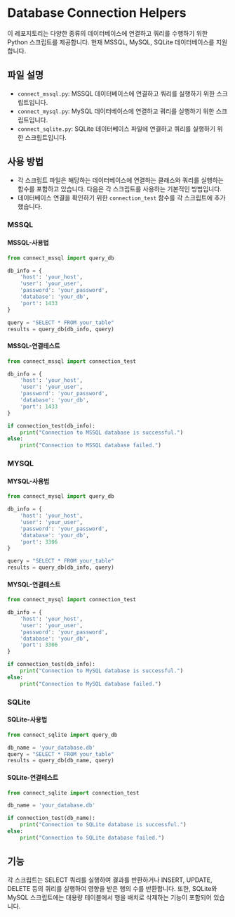 # Database Connection Helpers

이 레포지토리는 다양한 종류의 데이터베이스에 연결하고 쿼리를 수행하기 위한 Python 스크립트를 제공합니다. 현재 MSSQL, MySQL, SQLite 데이터베이스를 지원합니다.

## 파일 설명

- `connect_mssql.py`: MSSQL 데이터베이스에 연결하고 쿼리를 실행하기 위한 스크립트입니다.
- `connect_mysql.py`: MySQL 데이터베이스에 연결하고 쿼리를 실행하기 위한 스크립트입니다.
- `connect_sqlite.py`: SQLite 데이터베이스 파일에 연결하고 쿼리를 실행하기 위한 스크립트입니다.

## 사용 방법

- 각 스크립트 파일은 해당하는 데이터베이스에 연결하는 클래스와 쿼리를 실행하는 함수를 포함하고 있습니다. 다음은 각 스크립트를 사용하는 기본적인 방법입니다. 
- 데이터베이스 연결을 확인하기 위한 `connection_test` 함수를 각 스크립트에 추가했습니다.

### MSSQL
#### MSSQL-사용법
```python
from connect_mssql import query_db

db_info = {
    'host': 'your_host',
    'user': 'your_user',
    'password': 'your_password',
    'database': 'your_db',
    'port': 1433
}

query = "SELECT * FROM your_table"
results = query_db(db_info, query)
```
#### MSSQL-연결테스트
```python
from connect_mssql import connection_test

db_info = {
    'host': 'your_host',
    'user': 'your_user',
    'password': 'your_password',
    'database': 'your_db',
    'port': 1433
}

if connection_test(db_info):
    print("Connection to MSSQL database is successful.")
else:
    print("Connection to MSSQL database failed.")
```

### MYSQL

#### MYSQL-사용법
```python
from connect_mysql import query_db

db_info = {
    'host': 'your_host',
    'user': 'your_user',
    'password': 'your_password',
    'database': 'your_db',
    'port': 3306
}

query = "SELECT * FROM your_table"
results = query_db(db_info, query)
```
#### MYSQL-연결테스트
```python
from connect_mysql import connection_test

db_info = {
    'host': 'your_host',
    'user': 'your_user',
    'password': 'your_password',
    'database': 'your_db',
    'port': 3306
}

if connection_test(db_info):
    print("Connection to MySQL database is successful.")
else:
    print("Connection to MySQL database failed.")
```

### SQLite
#### SQLite-사용법
```python
from connect_sqlite import query_db

db_name = 'your_database.db'
query = "SELECT * FROM your_table"
results = query_db(db_name, query)
```
#### SQLite-연결테스트
```python
from connect_sqlite import connection_test

db_name = 'your_database.db'

if connection_test(db_name):
    print("Connection to SQLite database is successful.")
else:
    print("Connection to SQLite database failed.")
```
## 기능
각 스크립트는 SELECT 쿼리를 실행하여 결과를 반환하거나 INSERT, UPDATE, DELETE 등의 쿼리를 실행하여 영향을 받은 행의 수를 반환합니다. 또한, SQLite와 MySQL 스크립트에는 대용량 테이블에서 행을 배치로 삭제하는 기능이 포함되어 있습니다.